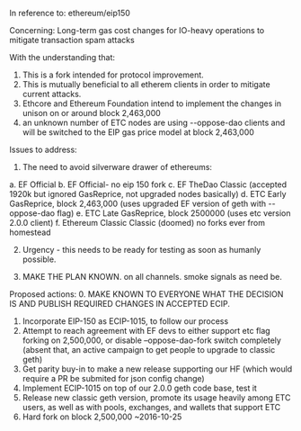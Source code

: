 In reference to:
ethereum/eip150

Concerning: Long-term gas cost changes for IO-heavy operations to mitigate transaction spam attacks

With the understanding that:

1) This is a fork intended for protocol improvement.
2) This is mutually beneficial to all etherem clients in order to mitigate current attacks.
3) Ethcore and Ethereum Foundation intend to implement the changes in unison on or around block 2,463,000 
4) an unknown number of ETC nodes are using --oppose-dao clients and will be switched to the EIP gas price model at block 2,463,000

Issues to address:

1) The need to avoid silverware drawer of ethereums:

a. EF Official
b. EF Official- no eip 150 fork
c. EF TheDao Classic (accepted 1920k but ignored GasReprice, not upgraded nodes basically)
d. ETC Early GasReprice, block 2,463,000 (uses upgraded EF version of geth with --oppose-dao flag)
e. ETC Late GasReprice, block 2500000 (uses etc version 2.0.0 client)
f. Ethereum Classic Classic (doomed) no forks ever from homestead

2) Urgency - this needs to be ready for testing as soon as humanly possible.

3) MAKE THE PLAN KNOWN. on all channels. smoke signals as need be.

Proposed actions:
0. MAKE KNOWN TO EVERYONE WHAT THE DECISION IS AND PUBLISH REQUIRED CHANGES IN ACCEPTED ECIP. 
1. Incorporate EIP-150 as ECIP-1015, to follow our process
2. Attempt to reach agreement with EF devs to either support etc flag forking on 2,500,000, or disable –oppose-dao-fork switch completely (absent that, an active campaign to get people to upgrade to classic geth)
3. Get parity buy-in to make a new release supporting our HF (which would require a PR be submited for json config change)
4. Implement ECIP-1015 on top of our 2.0.0 geth code base, test it
5. Release new classic geth version, promote its usage heavily among ETC users, as well as with pools, exchanges, and wallets that support ETC
7. Hard fork on block 2,500,000 ~2016-10-25
